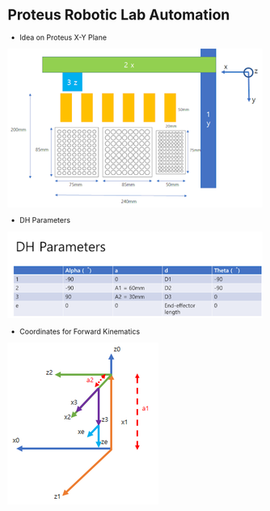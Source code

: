 # Proteus Robotic Lab Automation

* Idea on Proteus X-Y Plane

![x_y_top_view](./img/x_y_top_view.png)

* DH Parameters

![dh parameters](./img/dh.png)

* Coordinates for Forward Kinematics

![kinematics](./img/kine.png)